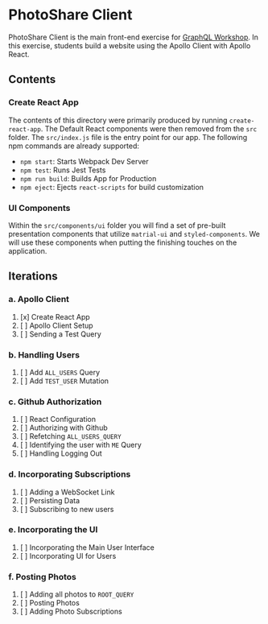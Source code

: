PhotoShare Client
===============
PhotoShare Client is the main front-end  exercise for [GraphQL Workshop](https://www.graphqlworkshop.com). In this exercise, students build a website using the Apollo Client with Apollo React.

Contents
---------------

### Create React App
The contents of this directory were primarily produced by running `create-react-app`. The Default React components were then removed from the `src` folder. The `src/index.js` file is the entry point for our app. The following npm commands are already supported:

* `npm start`: Starts Webpack Dev Server
* `npm test`: Runs Jest Tests
* `npm run build`: Builds App for Production
* `npm eject`: Ejects `react-scripts` for build customization

### UI Components
Within the `src/components/ui` folder you will find a set of pre-built presentation components that utilize `matrial-ui` and `styled-components`. We will use these components when putting the finishing touches on the application.

Iterations
---------------

### a. Apollo Client

1. [x] Create React App
2. [ ] Apollo Client Setup
3. [ ] Sending a Test Query

### b. Handling Users

1. [ ] Add `ALL_USERS` Query
2. [ ] Add `TEST_USER` Mutation

### c. Github Authorization

1. [ ] React Configuration
2. [ ] Authorizing with Github
3. [ ] Refetching `ALL_USERS_QUERY`
4. [ ] Identifying the user with `ME` Query
5. [ ] Handling Logging Out

### d. Incorporating Subscriptions

1. [ ] Adding a WebSocket Link
2. [ ] Persisting Data
3. [ ] Subscribing to new users

### e. Incorporating the UI

1. [ ] Incorporating the Main User Interface
2. [ ] Incorporating UI for Users

### f. Posting Photos

1. [ ] Adding all photos to `ROOT_QUERY`
2. [ ] Posting Photos
3. [ ] Adding Photo Subscriptions
